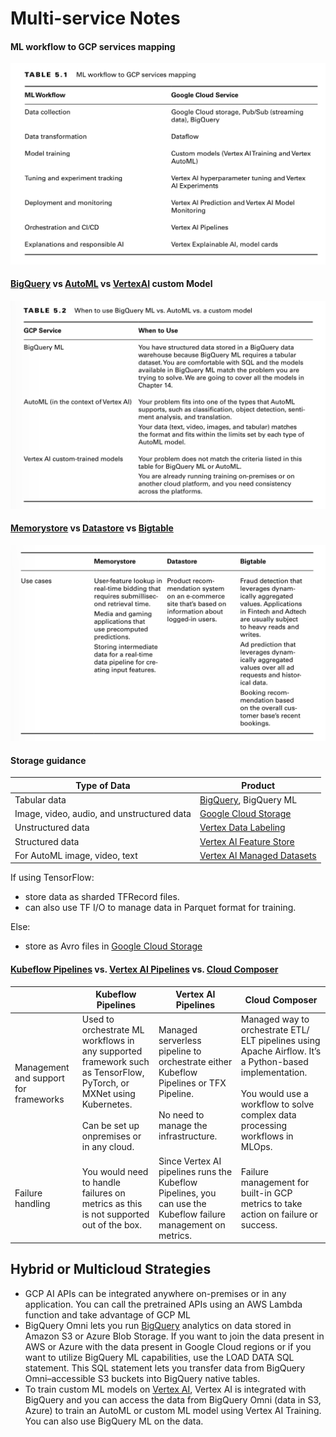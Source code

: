 # Multi-service Notes

#### ML workflow to GCP services mapping
![ml-workflow-to-service-mapping](attachments/ml-workflow-to-service-mapping.png)


#### [BigQuery](bigquery.md) vs [AutoML](AutoML) vs [VertexAI](vertex.md) custom Model
![bigquery-vs-autoML-vs-vertexai](attachments/bigquery-vs-autoML-vs-vertexai.png)

#### [Memorystore](memorystore.md) vs [Datastore](datastore.md) vs [Bigtable](bigtable.md)
![memorystore-vs-datastore-vs-bigtable](attachments/memorystore-vs-datastore-vs-bigtable.png)

#### Storage guidance

| Type of Data                               | Product                                                    |
| ------------------------------------------ | ---------------------------------------------------------- |
| Tabular data                               | [BigQuery](bigquery.md), BigQuery ML                       |
| Image, video, audio, and unstructured data | [Google Cloud Storage](cloud-storage.md)                   |
| Unstructured data                          | [Vertex Data Labeling](vertex.md#Vertex%20Data%Labeling)   |
| Structured data                            | [Vertex Al Feature Store](vertex.md#Feature%20Store)       |
| For AutoML image, video, text              | [Vertex Al Managed Datasets](vertex.md#Managed%20Datasets) |


If using TensorFlow:
- store data as sharded TFRecord files. 
- can also use TF I/O to manage data in Parquet format for training. 

Else:
- store as Avro files in [Google Cloud Storage](cloud-storage.md)

#### [Kubeflow Pipelines](kubeflow.md#Kubeflow%20Pipelines) vs. [Vertex AI Pipelines](vertex.md#Vertex%20AI%20Pipelines) vs. [Cloud Composer](cloud-composer.md)

|                                       | Kubeflow Pipelines                                                                                                                                                    | Vertex AI Pipelines                                                                                                                 | Cloud Composer                                                                                                                                                                                |
| ------------------------------------- | --------------------------------------------------------------------------------------------------------------------------------------------------------------------- | ----------------------------------------------------------------------------------------------------------------------------------- | --------------------------------------------------------------------------------------------------------------------------------------------------------------------------------------------- |
| Management and support for frameworks | Used to orchestrate ML workflows in any supported framework such as TensorFlow, PyTorch, or MXNet using Kubernetes. <br><br>Can be set up onpremises or in any cloud. | Managed serverless pipeline to orchestrate either Kubeflow Pipelines or TFX Pipeline. <br><br>No need to manage the infrastructure. | Managed way to orchestrate ETL/ ELT pipelines using Apache Airflow. It’s a Python-based implementation. <br><br>You would use a workflow to solve complex data processing workflows in MLOps. |
| Failure handling                      | You would need to handle failures on metrics as this is not supported out of the box.                                                                                 | Since Vertex AI pipelines runs the Kubeflow Pipelines, you can use the Kubeflow failure management on metrics.                      | Failure management for built-in GCP metrics to take action on failure or success.                                                                                                             |

## Hybrid or Multicloud Strategies

- GCP AI APIs can be integrated anywhere on-premises or in any application. You can call the pretrained APIs using an AWS Lambda function and take advantage of GCP ML
- BigQuery Omni lets you run [BigQuery](bigquery.md) analytics on data stored in Amazon S3 or Azure Blob Storage. If you want to join the data present in AWS or Azure with the data present in Google Cloud regions or if you want to utilize BigQuery ML capabilities, use the LOAD DATA SQL statement. This SQL statement lets you transfer data from BigQuery Omni–accessible S3 buckets into BigQuery native tables.
- To train custom ML models on [Vertex AI](vertex.md), Vertex AI is integrated with BigQuery and you can access the data from BigQuery Omni (data in S3, Azure) to train an AutoML or custom ML model using Vertex AI Training. You can also use BigQuery ML on the data.